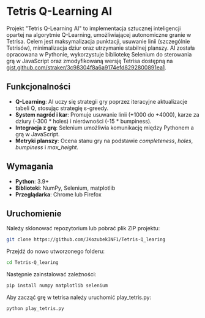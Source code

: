 # Tetris Q-Learning AI

Projekt "Tetris Q-Learning AI" to implementacja sztucznej inteligencji opartej na algorytmie Q-Learning, umożliwiającej autonomiczne granie w Tetrisa. Celem jest maksymalizacja punktacji, usuwanie linii (szczególnie Tetrisów), minimalizacja dziur oraz utrzymanie stabilnej planszy. AI została opracowana w Pythonie, wykorzystuje bibliotekę Selenium do sterowania grą w JavaScript oraz zmodyfikowaną wersję Tetrisa dostępną na [gist.github.com/straker/3c98304f8a6a9174efd8292800891ea1](https://gist.github.com/straker/3c98304f8a6a9174efd8292800891ea1).

## Funkcjonalności
- **Q-Learning**: AI uczy się strategii gry poprzez iteracyjne aktualizacje tabeli Q, stosując strategię ε-greedy.
- **System nagród i kar**: Promuje usuwanie linii (+1000 do +4000), karze za dziury (-300 * holes) i nierówności (-15 * bumpiness).
- **Integracja z grą**: Selenium umożliwia komunikację między Pythonem a grą w JavaScript.
- **Metryki planszy**: Ocena stanu gry na podstawie *completeness*, *holes*, *bumpiness* i *max_height*.

## Wymagania
- **Python**: 3.9+
- **Biblioteki**: NumPy, Selenium, matplotlib
- **Przeglądarka**: Chrome lub Firefox

## Uruchomienie
Należy sklonować repozytorium lub pobrać plik ZIP projektu:
```bash
git clone https://github.com/JKozubekINF1/Tetris-Q_learing
```

Przejdź do nowo utworzonego folderu:
```bash
cd Tetris-Q_learing
```

Następnie zainstalować zależności:
```bash
pip install numpy matplotlib selenium
```

Aby zacząć grę w tetrisa należy uruchomić play_tetris.py:
```bash
python play_tetris.py
```
